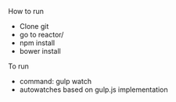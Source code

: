 How to run

* Clone git
* go to reactor/
* npm install
* bower install

To run
* command: gulp watch
* autowatches based on gulp.js implementation
